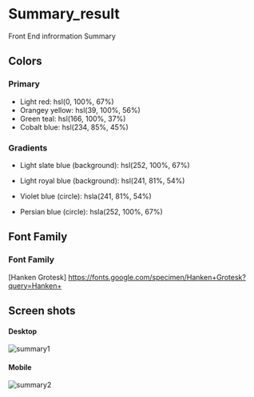 #  Summary_result
 Front End infrormation Summary
 
 ## Colors 
 
### Primary
- Light red: hsl(0, 100%, 67%)
- Orangey yellow: hsl(39, 100%, 56%)
- Green teal: hsl(166, 100%, 37%)
- Cobalt blue: hsl(234, 85%, 45%)

### Gradients

- Light slate blue (background): hsl(252, 100%, 67%)
- Light royal blue (background): hsl(241, 81%, 54%)

- Violet blue (circle): hsla(241, 81%, 54%)
- Persian blue (circle): hsla(252, 100%, 67%)

## Font Family

### Font Family 
[Hanken Grotesk] https://fonts.google.com/specimen/Hanken+Grotesk?query=Hanken+

## Screen shots
#### Desktop
![summary1](https://github.com/Ahmed-kotb621/summary_result.github.io/assets/75045581/160bfa4a-42a8-4766-a27e-2777dc873824)
#### Mobile
![summary2](https://github.com/Ahmed-kotb621/summary_result.github.io/assets/75045581/b87fc01d-5d3b-4cb8-8cf6-ea9f090fbb64)
